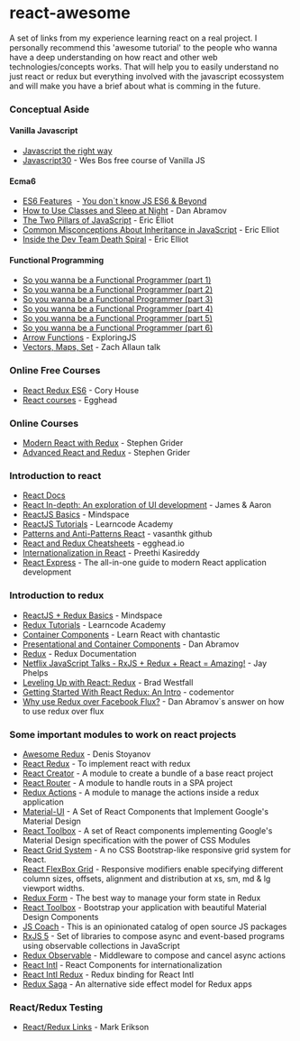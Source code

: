 # react-awesome
A set of links from my experience learning react on a real project. I personally recommend this 'awesome tutorial' to the people who wanna have a deep understanding on how react and other web technologies/concepts works. That will help you to easily understand no just react or redux but everything involved with the javascript ecossystem and will make you have a brief about what is comming in the future.

### Conceptual Aside

#### Vanilla Javascript
  - [Javascript the right way](http://jstherightway.org/)
  - [Javascript30](https://javascript30.com/) - Wes Bos free course of Vanilla JS

#### Ecma6
  - [ES6 Features](https://github.com/lukehoban/es6features/blob/master/README.md)
  - [You don`t know JS ES6 & Beyond](https://github.com/getify/You-Dont-Know-JS/tree/master/es6%20%26%20beyond#you-dont-know-js-es6--beyond)
  - [How to Use Classes and Sleep at Night](https://medium.com/@dan_abramov/how-to-use-classes-and-sleep-at-night-9af8de78ccb4#.jatbadoh1) - Dan Abramov
  - [The Two Pillars of JavaScript](https://medium.com/javascript-scene/the-two-pillars-of-javascript-ee6f3281e7f3#.tomhosj4q) - Eric Elliot
  - [Common Misconceptions About Inheritance in JavaScript](https://medium.com/javascript-scene/common-misconceptions-about-inheritance-in-javascript-d5d9bab29b0a#.idh85yys5) - Eric Elliot
  - [Inside the Dev Team Death Spiral](https://medium.com/javascript-scene/inside-the-dev-team-death-spiral-6a7ea255467b#.awz5r90n6) - Eric Elliot

#### Functional Programming
  - [So you wanna be a Functional Programmer (part 1)](https://medium.com/@cscalfani/so-you-want-to-be-a-functional-programmer-part-1-1f15e387e536#.nq3tjj1em) 
  - [So you wanna be a Functional Programmer (part 2)](https://medium.com/@cscalfani/so-you-want-to-be-a-functional-programmer-part-2-7005682cec4a#.aaf6gcc05)
  - [So you wanna be a Functional Programmer (part 3)](https://medium.com/@cscalfani/so-you-want-to-be-a-functional-programmer-part-3-1b0fd14eb1a7#.kbrehrs19)
  - [So you wanna be a Functional Programmer (part 4)](https://medium.com/@cscalfani/so-you-want-to-be-a-functional-programmer-part-4-18fbe3ea9e49#.hzyb743by)
  - [So you wanna be a Functional Programmer (part 5)](https://medium.com/@cscalfani/so-you-want-to-be-a-functional-programmer-part-5-c70adc9cf56a#.qtet85y58)
  - [So you wanna be a Functional Programmer (part 6)](https://medium.com/@cscalfani/so-you-want-to-be-a-functional-programmer-part-6-db502830403#.bkmrbcaoa)
  - [Arrow Functions](http://exploringjs.com/es6/ch_arrow-functions.html) - ExploringJS
  - [Vectors, Maps, Set](https://www.infoq.com/presentations/julia-vectors-maps-sets) - Zach Allaun talk

### Online Free Courses
 - [React Redux ES6](https://www.pluralsight.com/courses/react-redux-react-router-es6) - Cory House 
 - [React courses](https://egghead.io/technologies/react) - Egghead
 
### Online Courses
 - [Modern React with Redux](https://www.udemy.com/react-redux/) - Stephen Grider
 - [Advanced React and Redux](https://www.udemy.com/react-redux-tutorial/) - Stephen Grider

### Introduction to react
 - [React Docs](https://facebook.github.io/react/docs/hello-world.html)
 - [React In-depth: An exploration of UI development](https://developmentarc.gitbooks.io/react-indepth/content/) - James & Aaron
 - [ReactJS Basics](https://www.youtube.com/playlist?list=PL55RiY5tL51oyA8euSROLjMFZbXaV7skS) - Mindspace
 - [ReactJS Tutorials](https://www.youtube.com/playlist?list=PLoYCgNOIyGABj2GQSlDRjgvXtqfDxKm5b) - Learncode Academy
 - [Patterns and Anti-Patterns React](https://github.com/vasanthk/react-bits) - vasanthk github
 - [React and Redux Cheatsheets](https://egghead.io/react-redux-cheatsheets) - egghead.io
 - [Internationalization in React](https://medium.freecodecamp.com/internationalization-in-react-7264738274a0#.ze2cn9l65) - Preethi Kasireddy
 - [React Express](http://www.react.express/) - The all-in-one guide to modern React application development

### Introduction to redux
 - [ReactJS + Redux Basics](https://www.youtube.com/playlist?list=PL55RiY5tL51rrC3sh8qLiYHqUV3twEYU_) - Mindspace
 - [Redux Tutorials](https://www.youtube.com/playlist?list=PLoYCgNOIyGADILc3iUJzygCqC8Tt3bRXt) - Learncode Academy
 - [Container Components](https://medium.com/@learnreact/container-components-c0e67432e005#.wwq75q6a7) - Learn React with chantastic
 - [Presentational and Container Components](https://medium.com/@dan_abramov/smart-and-dumb-components-7ca2f9a7c7d0#.eqm0s1ky7) - Dan Abramov 
 - [Redux](http://redux.js.org/) - Redux Documentation
 - [Netflix JavaScript Talks - RxJS + Redux + React = Amazing!](https://www.youtube.com/watch?v=AslncyG8whg) - Jay Phelps
 - [Leveling Up with React: Redux](https://css-tricks.com/learning-react-redux/) - Brad Westfall
 - [Getting Started With React Redux: An Intro](https://www.codementor.io/reactjs/tutorial/intro-to-react-redux-pros) - codementor
 - [Why use Redux over Facebook Flux?](http://stackoverflow.com/questions/32461229/why-use-redux-over-facebook-flux/32920459#32920459) - Dan Abramov`s answer on how to use redux over flux
 
### Some important modules to work on react projects
 - [Awesome Redux](https://github.com/xgrommx/awesome-redux) - Denis Stoyanov
 - [React Redux](https://github.com/reactjs/react-redux) - To implement react with redux
 - [React Creator](https://github.com/facebookincubator/create-react-app) - A module to create a bundle of a base react project
 - [React Router](https://github.com/ReactTraining/react-router) - A module to handle routs in a SPA project
 - [Redux Actions](https://github.com/acdlite/redux-actions) - A module to manage the actions inside a redux application
 - [Material-UI](http://www.material-ui.com) - A Set of React Components that Implement Google's Material Design
 - [React Toolbox](https://github.com/react-toolbox/react-toolbox) - A set of React components implementing Google's Material Design specification with the power of CSS Modules
 - [React Grid System](https://jsxmachina.github.io/react-grid-system/) - A no CSS Bootstrap-like responsive grid system for React.
 - [React FlexBox Grid](http://roylee0704.github.io/react-flexbox-grid/) - Responsive modifiers enable specifying different column sizes, offsets, alignment and distribution at xs, sm, md & lg viewport widths.
 - [Redux Form](http://redux-form.com) - The best way to manage your form state in Redux
 - [React Toolbox](http://react-toolbox.com) - Bootstrap your application with beautiful Material Design Components
 - [JS Coach](https://js.coach/react) - This is an opinionated catalog of open source JS packages
 - [RxJS 5](https://github.com/ReactiveX/RxJS) - Set of libraries to compose async and event-based programs using observable collections in JavaScript
 - [Redux Observable](https://redux-observable.js.org/) - Middleware to compose and cancel async actions
 - [React Intl](https://formatjs.io/react/v1/#formatted-message) - React Components for internationalization
 - [React Intl Redux](https://github.com/ratson/react-intl-redux) - Redux binding for React Intl
 - [Redux Saga](https://github.com/redux-saga/redux-saga) - An alternative side effect model for Redux apps
 
### React/Redux Testing
- [React/Redux Links](https://github.com/markerikson/react-redux-links/blob/master/react-redux-testing.md) - Mark Erikson
